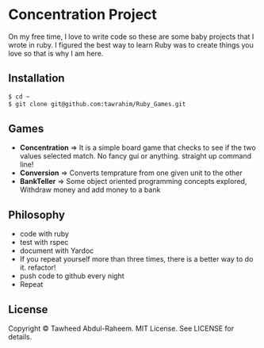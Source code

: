 # Concentration Project
On my free time, I love to write code so these are some baby projects that
I wrote in ruby. I figured the best way to learn Ruby was to create things
you love so that is why I am here.

## Installation
```bash
$ cd ~
$ git clone git@github.com:tawrahim/Ruby_Games.git
```

## Games
* **Concentration** => It is a simple board game that checks to see if the two values selected match. No fancy gui or anything. straight up command line!
* **Conversion** => Converts temprature from one given unit to the other
* **BankTeller** => Some object oriented programming concepts explored, Withdraw money and add money to a bank

## Philosophy
* code with ruby
* test with rspec
* document with Yardoc
* If you repeat yourself more than three times, there is a better way to do it. refactor!
* push code to github every night
* Repeat

## License

Copyright © Tawheed Abdul-Raheem.  MIT License.  See LICENSE for details.


